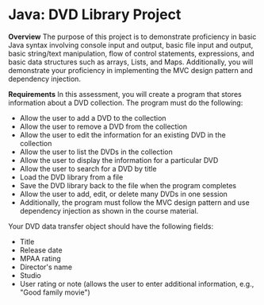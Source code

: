 # Java: DVD Library Project

**Overview**
The purpose of this project is to demonstrate proficiency in basic Java syntax involving console input and output, basic file input and output, basic string/text manipulation, flow of control statements, expressions, and basic data structures such as arrays, Lists, and Maps. Additionally, you will demonstrate your proficiency in implementing the MVC design pattern and dependency injection.

**Requirements**
In this assessment, you will create a program that stores information about a DVD collection. The program must do the following:

- Allow the user to add a DVD to the collection
- Allow the user to remove a DVD from the collection
- Allow the user to edit the information for an existing DVD in the collection
- Allow the user to list the DVDs in the collection
- Allow the user to display the information for a particular DVD
- Allow the user to search for a DVD by title
- Load the DVD library from a file
- Save the DVD library back to the file when the program completes
- Allow the user to add, edit, or delete many DVDs in one session
- Additionally, the program must follow the MVC design pattern and use dependency injection as shown in the course material.

Your DVD data transfer object should have the following fields:
- Title
- Release date
- MPAA rating
- Director's name
- Studio
- User rating or note (allows the user to enter additional information, e.g., "Good family movie")
